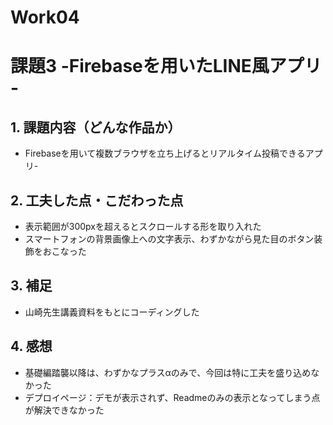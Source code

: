 # Work04
# 課題3 -Firebaseを用いたLINE風アプリ -

## 1. 課題内容（どんな作品か）
- Firebaseを用いて複数ブラウザを立ち上げるとリアルタイム投稿できるアプリ-

## 2. 工夫した点・こだわった点
- 表示範囲が300pxを超えるとスクロールする形を取り入れた
- スマートフォンの背景画像上への文字表示、わずかながら見た目のボタン装飾をおこなった

## 3. 補足
- 山崎先生講義資料をもとにコーディングした

## 4. 感想
- 基礎編踏襲以降は、わずかなプラスαのみで、今回は特に工夫を盛り込めなかった
- デプロイページ：デモが表示されず、Readmeのみの表示となってしまう点が解決できなかった
